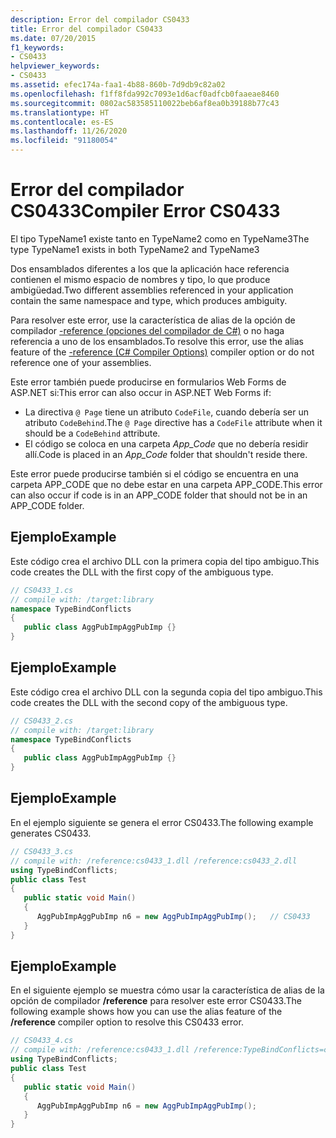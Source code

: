 ```yaml
---
description: Error del compilador CS0433
title: Error del compilador CS0433
ms.date: 07/20/2015
f1_keywords:
- CS0433
helpviewer_keywords:
- CS0433
ms.assetid: efec174a-faa1-4b88-860b-7d9db9c82a02
ms.openlocfilehash: f1ff8fda992c7093e1d6acf0adfcb0faaeae8460
ms.sourcegitcommit: 0802ac583585110022beb6af8ea0b39188b77c43
ms.translationtype: HT
ms.contentlocale: es-ES
ms.lasthandoff: 11/26/2020
ms.locfileid: "91180054"
---
```

# <a name="compiler-error-cs0433"></a><span data-ttu-id="adef4-103">Error del compilador CS0433</span><span class="sxs-lookup"><span data-stu-id="adef4-103">Compiler Error CS0433</span></span>

<span data-ttu-id="adef4-104">El tipo TypeName1 existe tanto en TypeName2 como en TypeName3</span><span class="sxs-lookup"><span data-stu-id="adef4-104">The type TypeName1 exists in both TypeName2 and TypeName3</span></span>  
  
 <span data-ttu-id="adef4-105">Dos ensamblados diferentes a los que la aplicación hace referencia contienen el mismo espacio de nombres y tipo, lo que produce ambigüedad.</span><span class="sxs-lookup"><span data-stu-id="adef4-105">Two different assemblies referenced in your application contain the same namespace and type, which produces ambiguity.</span></span>  
  
 <span data-ttu-id="adef4-106">Para resolver este error, use la característica de alias de la opción de compilador [-reference (opciones del compilador de C#)](../compiler-options/reference-compiler-option.md) o no haga referencia a uno de los ensamblados.</span><span class="sxs-lookup"><span data-stu-id="adef4-106">To resolve this error, use the alias feature of the [-reference (C# Compiler Options)](../compiler-options/reference-compiler-option.md) compiler option or do not reference one of your assemblies.</span></span>  

<span data-ttu-id="adef4-107">Este error también puede producirse en formularios Web Forms de ASP.NET si:</span><span class="sxs-lookup"><span data-stu-id="adef4-107">This error can also occur in ASP.NET Web Forms if:</span></span>

* <span data-ttu-id="adef4-108">La directiva `@ Page` tiene un atributo `CodeFile`, cuando debería ser un atributo `CodeBehind`.</span><span class="sxs-lookup"><span data-stu-id="adef4-108">The `@ Page` directive has a `CodeFile` attribute when it should be a `CodeBehind` attribute.</span></span>
* <span data-ttu-id="adef4-109">El código se coloca en una carpeta *App_Code* que no debería residir allí.</span><span class="sxs-lookup"><span data-stu-id="adef4-109">Code is placed in an *App_Code* folder that shouldn't reside there.</span></span>

 <span data-ttu-id="adef4-110">Este error puede producirse también si el código se encuentra en una carpeta APP_CODE que no debe estar en una carpeta APP_CODE.</span><span class="sxs-lookup"><span data-stu-id="adef4-110">This error can also occur if code is in an APP_CODE folder that should not be in an APP_CODE folder.</span></span>
  
## <a name="example"></a><span data-ttu-id="adef4-111">Ejemplo</span><span class="sxs-lookup"><span data-stu-id="adef4-111">Example</span></span>  

 <span data-ttu-id="adef4-112">Este código crea el archivo DLL con la primera copia del tipo ambiguo.</span><span class="sxs-lookup"><span data-stu-id="adef4-112">This code creates the DLL with the first copy of the ambiguous type.</span></span>  
  
```csharp  
// CS0433_1.cs  
// compile with: /target:library  
namespace TypeBindConflicts
{  
   public class AggPubImpAggPubImp {}  
}  
```  
  
## <a name="example"></a><span data-ttu-id="adef4-113">Ejemplo</span><span class="sxs-lookup"><span data-stu-id="adef4-113">Example</span></span>  

 <span data-ttu-id="adef4-114">Este código crea el archivo DLL con la segunda copia del tipo ambiguo.</span><span class="sxs-lookup"><span data-stu-id="adef4-114">This code creates the DLL with the second copy of the ambiguous type.</span></span>  
  
```csharp  
// CS0433_2.cs  
// compile with: /target:library  
namespace TypeBindConflicts
{  
   public class AggPubImpAggPubImp {}  
}  
```  
  
## <a name="example"></a><span data-ttu-id="adef4-115">Ejemplo</span><span class="sxs-lookup"><span data-stu-id="adef4-115">Example</span></span>  

 <span data-ttu-id="adef4-116">En el ejemplo siguiente se genera el error CS0433.</span><span class="sxs-lookup"><span data-stu-id="adef4-116">The following example generates CS0433.</span></span>  
  
```csharp  
// CS0433_3.cs  
// compile with: /reference:cs0433_1.dll /reference:cs0433_2.dll  
using TypeBindConflicts;  
public class Test
{  
   public static void Main()
   {  
      AggPubImpAggPubImp n6 = new AggPubImpAggPubImp();   // CS0433  
   }  
}  
```  
  
## <a name="example"></a><span data-ttu-id="adef4-117">Ejemplo</span><span class="sxs-lookup"><span data-stu-id="adef4-117">Example</span></span>  

 <span data-ttu-id="adef4-118">En el siguiente ejemplo se muestra cómo usar la característica de alias de la opción de compilador **/reference** para resolver este error CS0433.</span><span class="sxs-lookup"><span data-stu-id="adef4-118">The following example shows how you can use the alias feature of the **/reference** compiler option to resolve this CS0433 error.</span></span>  
  
```csharp  
// CS0433_4.cs  
// compile with: /reference:cs0433_1.dll /reference:TypeBindConflicts=cs0433_2.dll  
using TypeBindConflicts;  
public class Test
{  
   public static void Main()
   {  
      AggPubImpAggPubImp n6 = new AggPubImpAggPubImp();  
   }  
}  
```
